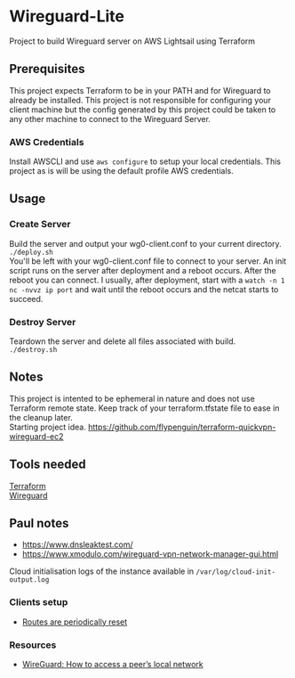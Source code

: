 # Wireguard-Lite
Project to build Wireguard server on AWS Lightsail using Terraform

## Prerequisites
This project expects Terraform to be in your PATH and for Wireguard to already be installed. This project is not responsible for configuring your client machine but the config generated by this project could be taken to any other machine to connect to the Wireguard Server.<br/>
### AWS Credentials
Install AWSCLI and use `aws configure` to setup your local credentials. This project as is will be using the default profile AWS credentials.<br/>

## Usage
### Create Server
Build the server and output your wg0-client.conf to your current directory.<br/>
`./deploy.sh`<br/>
You'll be left with your wg0-client.conf file to connect to your server. An init script runs on the server after deployment and a reboot occurs. After the reboot you can connect. I usually, after deployment, start with a `watch -n 1 nc -nvvz ip port` and wait until the reboot occurs and the netcat starts to succeed. <br/>

### Destroy Server
Teardown the server and delete all files associated with build.<br/>
`./destroy.sh`

## Notes
This project is intented to be ephemeral in nature and does not use Terraform remote state. Keep track of your terraform.tfstate file to ease in the cleanup later.<br/>
Starting project idea. https://github.com/flypenguin/terraform-quickvpn-wireguard-ec2

## Tools needed
[Terraform](https://www.terraform.io/downloads.html)<br/>
[Wireguard](https://www.wireguard.com/install/)

## Paul notes
* https://www.dnsleaktest.com/
* https://www.xmodulo.com/wireguard-vpn-network-manager-gui.html

Cloud initialisation logs of the instance available in `/var/log/cloud-init-output.log`

### Clients setup
* [Routes are periodically reset](https://wiki.archlinux.org/title/WireGuard#Routes_are_periodically_reset)

### Resources
* [WireGuard: How to access a peer’s local network](https://iliasa.eu/wireguard-how-to-access-a-peers-local-network/)
